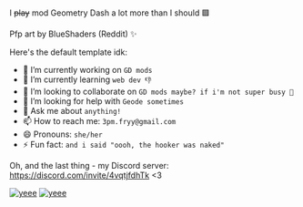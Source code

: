 I ~~play~~ mod Geometry Dash a lot more than I should 🟪

Pfp art by BlueShaders (Reddit) ✨

Here's the default template idk:
- 🔭 I’m currently working on `GD mods`
- 🌱 I’m currently learning `web dev 👎`
- 👯 I’m looking to collaborate on `GD mods maybe? if i'm not super busy 🙏`
- 🤔 I’m looking for help with `Geode sometimes`
- 💬 Ask me about `anything!`
- 📫 How to reach me: `3pm.fryy@gmail.com`
- 😄 Pronouns: `she/her`
- ⚡ Fun fact: `and i said "oooh, the hooker was naked"`

Oh, and the last thing - my Discord server: https://discord.com/invite/4vqtjfdhTk <3

[![yeee](https://github-readme-stats-rose-eta-86.vercel.app/api/top-langs/?username=Fryy55&theme=midnight-purple&layout=compact)](https://github.com/anuraghazra/github-readme-stats)
[![yeee](https://github-readme-stats.vercel.app/api?username=Fryy55&count_private=true&theme=midnight-purple&hide=contribs&line_height=15)](https://github.com/anuraghazra/github-readme-stats)
